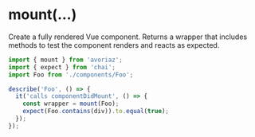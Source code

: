 # mount(...)

Create a fully rendered Vue component. Returns a wrapper that includes methods to test the component renders and reacts as expected.

```js
import { mount } from 'avoriaz';
import { expect } from 'chai';
import Foo from './components/Foo';

describe('Foo', () => {
  it('calls componentDidMount', () => {
    const wrapper = mount(Foo);
    expect(Foo.contains(div)).to.equal(true);
  });
});
```